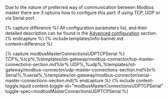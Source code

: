 Due to the nature of preferred way of communication between Modbus master there are 3 options how to configure this 
part: if using TCP, UDP or via Serial port.

{% capture difference %} 
All configuration parameters list, and their detailed description can be found in the 
[Advanced configuration](/docs/iot-gateway/config/modbus/#device-mapping) section.
{% endcapture %}
{% include templates/info-banner.md content=difference %}

{% capture modbusMasterConnectionsUDPTCPSerial %}
TCP<small></small>%,%tcp%,%templates/iot-gateway/modbus-connector/tcp-master-connections-section.md%br%
UDP<small></small>%,%udp%,%templates/iot-gateway/modbus-connector/udp-master-connections-section.md%br%
Serial<small></small>%,%serial%,%templates/iot-gateway/modbus-connector/serial-master-connections-section.md{% endcapture %}
{% include content-toggle.liquid content-toggle-id="modbusMasterConnectionsUDPTCPSerial" toggle-spec=modbusMasterConnectionsUDPTCPSerial %}
